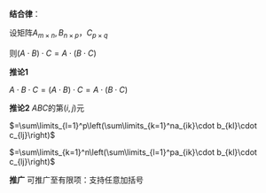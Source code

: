 **结合律**：

设矩阵$A_{m\times n}, B_{n\times p}，C_{p\times q}$

则$(A\cdot B)\cdot C=A\cdot(B\cdot C)$

**推论1**

$A\cdot B\cdot C=(A\cdot B)\cdot C=A\cdot(B\cdot C)$

**推论2**
$ABC$的第$(i,j)$元

$=\sum\limits_{l=1}^p\left(\sum\limits_{k=1}^na_{ik}\cdot b_{kl}\cdot c_{lj}\right)$

$=\sum\limits_{k=1}^n\left(\sum\limits_{l=1}^pa_{ik}\cdot b_{kl}\cdot c_{lj}\right)$

**推广**
可推广至有限项：支持任意加括号

